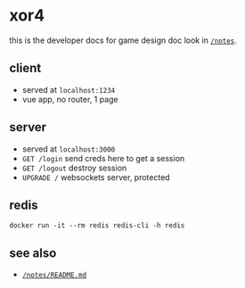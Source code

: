 # xor4

this is the developer docs
for game design doc look in [`/notes`](/notes/README.md). 

## client

- served at `localhost:1234`
- vue app, no router, 1 page

## server

- served at `localhost:3000`
- `GET /login` send creds here to get a session
- `GET /logout` destroy session
- `UPGRADE /` websockets server, protected

## redis

```
docker run -it --rm redis redis-cli -h redis
```

## see also

- [`/notes/README.md`](notes/.md)